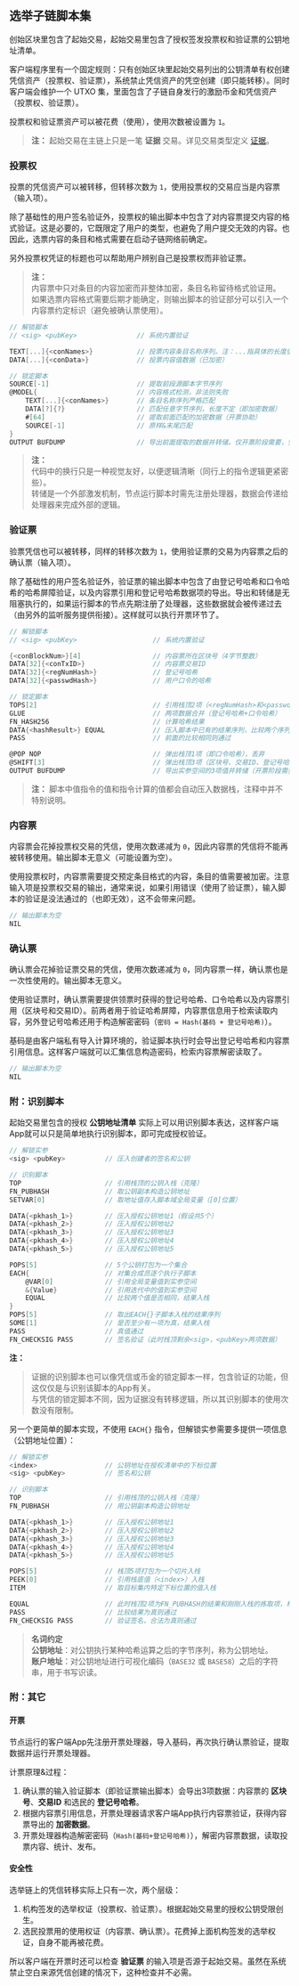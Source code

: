 ## 选举子链脚本集

创始区块里包含了起始交易，起始交易里包含了授权签发投票权和验证票的公钥地址清单。

客户端程序里有一个固定规则：只有创始区块里起始交易列出的公钥清单有权创建凭信资产（投票权、验证票），系统禁止凭信资产的凭空创建（即只能转移）。同时客户端会维护一个 UTXO 集，里面包含了子链自身发行的激励币金和凭信资产（投票权、验证票）。

投票权和验证票资产可以被花费（使用），使用次数被设置为 `1`。

> __注：__
> 起始交易在主链上只是一笔 __证据__ 交易。详见交易类型定义 [证据](../../5.脚本系统设计.md#证据)。


### 投票权

投票的凭信资产可以被转移，但转移次数为 `1`，使用投票权的交易应当是内容票（输入项）。

除了基础性的用户签名验证外，投票权的输出脚本中包含了对内容票提交内容的格式验证。这是必要的，它既限定了用户的类型，也避免了用户提交无效的内容。也因此，选票内容的条目和格式需要在启动子链网络前确定。

另外投票权凭证的标题也可以帮助用户辨别自己是投票权而非验证票。

> __注：__<br>
> 内容票中只对条目的内容加密而非整体加密，条目名称留待格式验证用。<br>
> 如果选票内容格式需要后期才能确定，则输出脚本的验证部分可以引入一个内容票约定标识（避免被确认票使用）。<br>

```go
// 解锁脚本
// <sig> <pubKey>               // 系统内置验证

TEXT[...]{<conNames>}           // 投票内容条目名称序列。注：...指具体的长度值，<conNames>为指代
DATA[...]{<conData>}            // 投票内容值数据（已加密）

// 锁定脚本
SOURCE[-1]                      // 提取前段源脚本字节序列
@MODEL{                         // 内容格式检测，非法则失败
    TEXT[...]{<conNames>}       // 条目名称序列严格匹配
    DATA[?]{?}                  // 匹配任意字节序列，长度不定（即加密数据）
    #[64]                       // 提取前面匹配的加密数据（开票协助）
    SOURCE[-1]                  // 原样&末尾匹配
}
OUTPUT BUFDUMP                  // 导出前面提取的数据并转储。仅开票阶段需要，空执行无害
```

> __注：__<br>
> 代码中的换行只是一种视觉友好，以便逻辑清晰（同行上的指令逻辑更紧密些）。<br>
> 转储是一个外部激发机制，节点运行脚本时需先注册处理器，数据会传递给处理器来完成外部的逻辑。<br>


### 验证票

验票凭信也可以被转移，同样的转移次数为 `1`，使用验证票的交易为内容票之后的确认票（输入项）。

除了基础性的用户签名验证外，验证票的输出脚本中包含了由登记号哈希和口令哈希的哈希屏障验证，以及内容票引用和登记号哈希数据项的导出。导出和转储是无阻塞执行的，如果运行脚本的节点先期注册了处理器，这些数据就会被传递过去（由另外的监听服务提供衔接）。这样就可以执行开票环节了。

```go
// 解锁脚本
// <sig> <pubKey>                   // 系统内置验证

{<conBlockNum>}[4]                  // 内容票所在区块号（4字节整数）
DATA[32]{<conTxID>}                 // 内容票交易ID
DATA[32]{<regNumHash>}              // 登记号哈希
DATA[32]{<passwdHash>}              // 用户口令的哈希

// 锁定脚本
TOPS[2]                             // 引用栈顶2项（<regNumHash>和<passwdHash>）
GLUE                                // 两项数据合并（登记号哈希+口令哈希）
FN_HASH256                          // 计算哈希结果
DATA{<hashResult>} EQUAL            // 压入脚本中已有的结果序列，比较两个序列是否相同
PASS                                // 前面的比较相同则通过

@POP NOP                            // 弹出栈顶1项（即口令哈希），丢弃
@SHIFT[3]                           // 弹出栈顶3项（区块号、交易ID、登记号哈希）到实参空间
OUTPUT BUFDUMP                      // 导出实参空间的3项值并转储（开票阶段需要）
```

> __注：__
> 脚本中值指令的值和指令计算的值都会自动压入数据栈，注释中并不特别说明。


### 内容票

内容票会花掉投票权交易的凭信，使用次数递减为 `0`，因此内容票的凭信将不能再被转移使用。输出脚本无意义（可能设置为空）。

使用投票权时，内容票需要提交预定条目格式的内容，条目的值需要被加密。注意输入项是投票权交易的输出，通常来说，如果引用错误（使用了验证票），输入脚本的验证是没法通过的（也即无效），这不会带来问题。

```go
// 输出脚本为空
NIL
```


### 确认票

确认票会花掉验证票交易的凭信，使用次数递减为 `0`，同内容票一样，确认票也是一次性使用的。输出脚本无意义。

使用验证票时，确认票需要提供领票时获得的登记号哈希、口令哈希以及内容票引用（区块号和交易ID）。前两者用于验证哈希屏障，内容票信息用于检索读取内容，另外登记号哈希还用于构造解密密码（`密码 = Hash(基码 + 登记号哈希)`）。

基码是由客户端私有导入计算环境的，验证脚本执行时会导出登记号哈希和内容票引用信息。这样客户端就可以汇集信息构造密码，检索内容票解密读取了。

```go
// 输出脚本为空
NIL
```


### 附：识别脚本

起始交易里包含的授权 __公钥地址清单__ 实际上可以用识别脚本表达，这样客户端App就可以只是简单地执行识别脚本，即可完成授权验证。

```go
// 解锁实参
<sig> <pubKey>          // 压入创建者的签名和公钥

// 识别脚本
TOP                     // 引用栈顶的公钥入栈（克隆）
FN_PUBHASH              // 取公钥副本构造公钥地址
SETVAR[0]               // 取地址值存入脚本域全局变量（[0]位置）

DATA{<pkhash_1>}        // 压入授权公钥地址1（假设共5个）
DATA{<pkhash_2>}        // 压入授权公钥地址2
DATA{<pkhash_3>}        // 压入授权公钥地址3
DATA{<pkhash_4>}        // 压入授权公钥地址4
DATA{<pkhash_5>}        // 压入授权公钥地址5

POPS[5]                 // 5个公钥打包为一个集合
EACH{                   // 对集合成员逐个执行子脚本
    @VAR[0]             // 引用全局变量值到实参空间
    &{Value}            // 引用迭代中的值到实参空间
    EQUAL               // 比较两个值是否相同，结果入栈
}
POPS[5]                 // 取出EACH{}子脚本入栈的结果序列
SOME[1]                 // 是否至少有一项为真，结果入栈
PASS                    // 真值通过
FN_CHECKSIG PASS        // 签名验证（此时栈顶剩余<sig>，<pubKey>两项数据）
```

__注：__<br>
> 证据的识别脚本也可以像凭信或币金的锁定脚本一样，包含验证的功能，但这仅仅是与识别该脚本的App有关。<br>
> 与凭信的锁定脚本不同，因为证据没有转移逻辑，所以其识别脚本的使用次数没有限制。<br>


另一个更简单的脚本实现，不使用  `EACH{}` 指令，但解锁实参需要多提供一项信息（公钥地址位置）：

```go
// 解锁实参
<index>                 // 公钥地址在授权清单中的下标位置
<sig> <pubKey>          // 签名和公钥

// 识别脚本
TOP                     // 引用栈顶的公钥入栈（克隆）
FN_PUBHASH              // 用公钥副本构造公钥地址

DATA{<pkhash_1>}        // 压入授权公钥地址1
DATA{<pkhash_2>}        // 压入授权公钥地址2
DATA{<pkhash_3>}        // 压入授权公钥地址3
DATA{<pkhash_4>}        // 压入授权公钥地址4
DATA{<pkhash_5>}        // 压入授权公钥地址5

POPS[5]                 // 栈顶5项打包为一个切片入栈
PEEK[0]                 // 引用栈底值（<index>）入栈
ITEM                    // 取目标集内特定下标位置的值入栈

EQUAL                   // 此时栈顶2项为FN_PUBHASH的结果和刚刚入栈的拣取项，相等比较
PASS                    // 比较结果为真则通过
FN_CHECKSIG PASS        // 验证签名，合法为真则通过
```

> **名词约定**<br>
> **公钥地址**：对公钥执行某种哈希运算之后的字节序列，称为公钥地址。<br>
> **账户地址**：对公钥地址进行可视化编码（`BASE32` 或 `BASE58`）之后的字符串，用于书写识读。<br>


### 附：其它

#### 开票

节点运行的客户端App先注册开票处理器，导入基码，再次执行确认票验证，提取数据并运行开票处理器。

计票原理&过程：

1. 确认票的输入验证脚本（即验证票输出脚本）会导出3项数据：内容票的 __区块号__、__交易ID__ 和选民的 __登记号哈希__。
2. 根据内容票引用信息，开票处理器请求客户端App执行内容票验证，获得内容票导出的 __加密数据__。
3. 开票处理器构造解密密码（`Hash(基码+登记号哈希)`），解密内容票数据，读取投票内容、统计、发布。


#### 安全性

选举链上的凭信转移实际上只有一次，两个层级：

1. 机构签发的选举权证（投票权、验证票）。根据起始交易里的授权公钥受限创生。
2. 选民投票用的使用权证（内容票、确认票）。花费掉上面机构签发的选举权证，自身不能再被花费。

所以客户端在开票时还可以检查 __验证票__ 的输入项是否源于起始交易。虽然在系统禁止空白来源凭信创建的情况下，这种检查并不必需。
